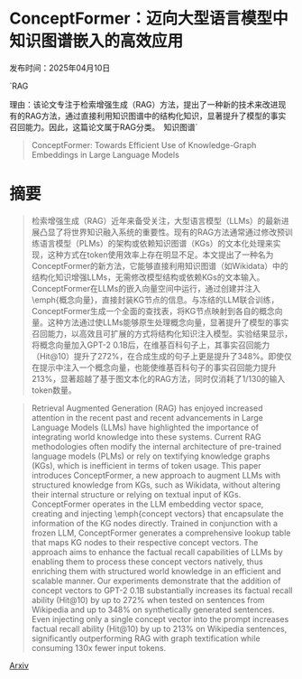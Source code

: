 # ConceptFormer：迈向大型语言模型中知识图谱嵌入的高效应用

发布时间：2025年04月10日

`RAG

理由：该论文专注于检索增强生成（RAG）方法，提出了一种新的技术来改进现有的RAG方法，通过直接利用知识图谱中的结构化知识，显著提升了模型的事实召回能力。因此，这篇论文属于RAG分类。` `知识图谱`

> ConceptFormer: Towards Efficient Use of Knowledge-Graph Embeddings in Large Language Models

# 摘要

> 检索增强生成（RAG）近年来备受关注，大型语言模型（LLMs）的最新进展凸显了将世界知识融入系统的重要性。现有的RAG方法通常通过修改预训练语言模型（PLMs）的架构或依赖知识图谱（KGs）的文本化处理来实现，这种方式在token使用效率上存在明显不足。本文提出了一种名为ConceptFormer的新方法，它能够直接利用知识图谱（如Wikidata）中的结构化知识增强LLMs，无需修改模型结构或依赖KGs的文本输入。ConceptFormer在LLMs的嵌入向量空间中运行，通过创建并注入\emph{概念向量}，直接封装KG节点的信息。与冻结的LLM联合训练，ConceptFormer生成一个全面的查找表，将KG节点映射到各自的概念向量。这种方法通过使LLMs能够原生处理概念向量，显著提升了模型的事实召回能力，以高效且可扩展的方式将结构化知识注入模型。实验结果显示，将概念向量加入GPT-2 0.1B后，在维基百科句子上，其事实召回能力（Hit@10）提升了272%，在合成生成的句子上更是提升了348%。即使仅在提示中注入一个概念向量，也能使维基百科句子的事实召回能力提升213%，显著超越了基于图文本化的RAG方法，同时仅消耗了1/130的输入token数量。

> Retrieval Augmented Generation (RAG) has enjoyed increased attention in the recent past and recent advancements in Large Language Models (LLMs) have highlighted the importance of integrating world knowledge into these systems. Current RAG methodologies often modify the internal architecture of pre-trained language models (PLMs) or rely on textifying knowledge graphs (KGs), which is inefficient in terms of token usage. This paper introduces ConceptFormer, a new approach to augment LLMs with structured knowledge from KGs, such as Wikidata, without altering their internal structure or relying on textual input of KGs. ConceptFormer operates in the LLM embedding vector space, creating and injecting \emph{concept vectors} that encapsulate the information of the KG nodes directly. Trained in conjunction with a frozen LLM, ConceptFormer generates a comprehensive lookup table that maps KG nodes to their respective concept vectors. The approach aims to enhance the factual recall capabilities of LLMs by enabling them to process these concept vectors natively, thus enriching them with structured world knowledge in an efficient and scalable manner. Our experiments demonstrate that the addition of concept vectors to GPT-2 0.1B substantially increases its factual recall ability (Hit@10) by up to 272\% when tested on sentences from Wikipedia and up to 348\% on synthetically generated sentences. Even injecting only a single concept vector into the prompt increases factual recall ability (Hit@10) by up to 213\% on Wikipedia sentences, significantly outperforming RAG with graph textification while consuming 130x fewer input tokens.

[Arxiv](https://arxiv.org/abs/2504.07624)